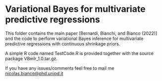 # Variational Bayes for multivariate predictive regressions

This folder contains the main paper [Bernardi, Bianchi, and Bianco (2022)] and the code to perform variational Bayes inference for multivariate predictive regressions with continuous shrinkage priors. 

A simple R code named TestCode.R is provided together with the source package VBmlr_1.0.tar.gz.

If you have any issues/comments feel free to mail me nicolas.bianco@phd.unipd.it
